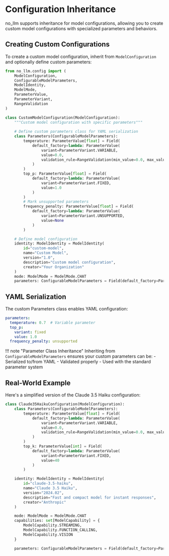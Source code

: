 # Configuration Inheritance

no_llm supports inheritance for model configurations, allowing you to create custom model configurations with specialized parameters and behaviors.

## Creating Custom Configurations

To create a custom model configuration, inherit from `ModelConfiguration` and optionally define custom parameters:

```python
from no_llm.config import (
    ModelConfiguration,
    ConfigurableModelParameters,
    ModelIdentity,
    ModelMode,
    ParameterValue,
    ParameterVariant,
    RangeValidation
)

class CustomModelConfiguration(ModelConfiguration):
    """Custom model configuration with specific parameters"""
    
    # Define custom parameters class for YAML serialization
    class Parameters(ConfigurableModelParameters):
        temperature: ParameterValue[float] = Field(
            default_factory=lambda: ParameterValue(
                variant=ParameterVariant.VARIABLE,
                value=0.0,
                validation_rule=RangeValidation(min_value=0.0, max_value=2.0)
            )
        )
        top_p: ParameterValue[float] = Field(
            default_factory=lambda: ParameterValue(
                variant=ParameterVariant.FIXED,
                value=1.0
            )
        )
        # Mark unsupported parameters
        frequency_penalty: ParameterValue[float] = Field(
            default_factory=lambda: ParameterValue(
                variant=ParameterVariant.UNSUPPORTED,
                value=None
            )
        )

    # Define model configuration
    identity: ModelIdentity = ModelIdentity(
        id="custom-model",
        name="Custom Model",
        version="1.0",
        description="Custom model configuration",
        creator="Your Organization"
    )
    mode: ModelMode = ModelMode.CHAT
    parameters: ConfigurableModelParameters = Field(default_factory=Parameters)
```

## YAML Serialization

The custom Parameters class enables YAML configuration:

```yaml
parameters:
  temperature: 0.7  # Variable parameter
  top_p: 
    variant: fixed
    value: 1.0
  frequency_penalty: unsupported
```

!!! note "Parameter Class Inheritance"
    Inheriting from `ConfigurableModelParameters` ensures your custom parameters can be:
    - Serialized to/from YAML
    - Validated properly
    - Used with the standard parameter system

## Real-World Example

Here's a simplified version of the Claude 3.5 Haiku configuration:

```python
class Claude35HaikuConfiguration(ModelConfiguration):
    class Parameters(ConfigurableModelParameters):
        temperature: ParameterValue[float] = Field(
            default_factory=lambda: ParameterValue(
                variant=ParameterVariant.VARIABLE,
                value=0.0,
                validation_rule=RangeValidation(min_value=0.0, max_value=2.0)
            )
        )
        top_k: ParameterValue[int] = Field(
            default_factory=lambda: ParameterValue(
                variant=ParameterVariant.FIXED,
                value=40
            )
        )

    identity: ModelIdentity = ModelIdentity(
        id="claude-3.5-haiku",
        name="Claude 3.5 Haiku",
        version="2024.02",
        description="Fast and compact model for instant responses",
        creator="Anthropic"
    )

    mode: ModelMode = ModelMode.CHAT
    capabilities: set[ModelCapability] = {
        ModelCapability.STREAMING,
        ModelCapability.FUNCTION_CALLING,
        ModelCapability.VISION
    }

    parameters: ConfigurableModelParameters = Field(default_factory=Parameters)
```